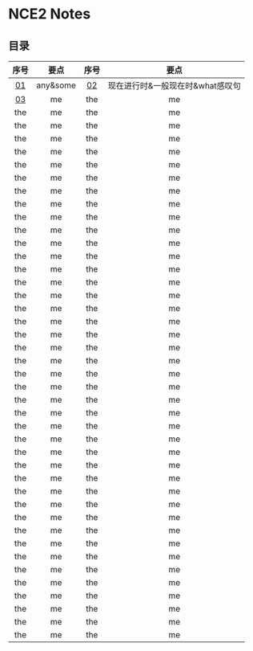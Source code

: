 # **NCE2 Notes**  
## **目录**  

| 序号 | 要点 | 序号 | 要点 |
|:-:|:-:|:-:|:-:|
| [01](https://github.com/moodHappy/HelloWorld/blob/master/NCE%20notes%20md%2FNCE%20Note2%2F01.md) | any&some | [02](https://github.com/moodHappy/HelloWorld/blob/master/NCE%20notes%20md%2FNCE%20Note2%2F02.md) | 现在进行时&一般现在时&what感叹句 |
| [03](https://github.com/moodHappy/HelloWorld/blob/master/NCE%20notes%20md%2FNCE%20Note2%2F03.md) | me | the | me |
| the | me | the | me |
| the | me | the | me |
| the | me | the | me |
| the | me | the | me |
| the | me | the | me |
| the | me | the | me |
| the | me | the | me |
| the | me | the | me |
| the | me | the | me |
| the | me | the | me |
| the | me | the | me | 
| the | me | the | me |
| the | me | the | me |
| the | me | the | me |
| the | me | the | me |
| the | me | the | me | 
| the | me | the | me |
| the | me | the | me |
| the | me | the | me |
| the | me | the | me |
| the | me | the | me | 
| the | me | the | me |
| the | me | the | me |
| the | me | the | me |
| the | me | the | me |
| the | me | the | me | 
| the | me | the | me |
| the | me | the | me |
| the | me | the | me |
| the | me | the | me |
| the | me | the | me | 
| the | me | the | me |
| the | me | the | me |
| the | me | the | me |
| the | me | the | me |
| the | me | the | me | 
| the | me | the | me |
| the | me | the | me |
| the | me | the | me |
| the | me | the | me |
| the | me | the | me |